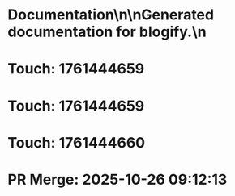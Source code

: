 # Documentation\n\nGenerated documentation for blogify.\n

# Touch: 1761444659

# Touch: 1761444659

# Touch: 1761444660

# PR Merge: 2025-10-26 09:12:13
